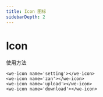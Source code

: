 ```yaml
---
title: Icon 图标
sidebarDepth: 2
---
```

# Icon
使用方法
<ClientOnly>
  <icon></icon>
</ClientOnly>
``` vue
<we-icon name='setting'></we-icon>
<we-icon name='zan'></we-icon>
<we-icon name='upload'></we-icon>
<we-icon name='download'></we-icon>
```


